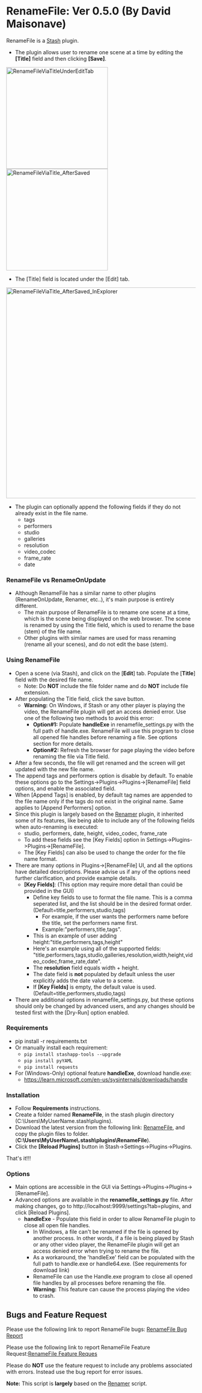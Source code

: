 # RenameFile: Ver 0.5.0 (By David Maisonave)
RenameFile is a [Stash](https://github.com/stashapp/stash) plugin.

- The plugin allows user to rename one scene at a time by editing the **[Title]** field and then clicking **[Save]**.

<img width="270" alt="RenameFileViaTitleUnderEditTab" src="https://github.com/user-attachments/assets/f27d0205-d4ed-44fb-9bb2-5b9a75cba2e0">
<img width="270" alt="RenameFileViaTitle_AfterSaved" src="https://github.com/user-attachments/assets/bf5779ea-77b3-478a-8f72-2dba695db6f0">

- The [Title] field is located under the [Edit] tab.

<img width="560" alt="RenameFileViaTitle_AfterSaved_InExplorer" src="https://github.com/user-attachments/assets/60cd807b-dd49-4ac8-9eee-801050e20a2c">

- The plugin can optionally append the following fields if they do not already exist in the file name.
  - tags
  - performers
  - studio
  - galleries
  - resolution
  - video_codec
  - frame_rate
  - date

### RenameFile vs RenameOnUpdate
- Although RenameFile has a similar name to other plugins (RenameOnUpdate, Renamer, etc..), it's main purpose is entirely different.
  - The main purpose of RenameFile is to rename one scene at a time, which is the scene being displayed on the web browser. The scene is renamed by using the Title field, which is used to rename the base (stem) of the file name.
  - Other plugins with similar names are used for mass renaming (rename all your scenes), and do not edit the base (stem).

### Using RenameFile
- Open a scene (via Stash), and click on the [**Edit**] tab. Populate the [**Title**] field with the desired file name. 
  - Note: Do **NOT** include the file folder name and do **NOT** include file extension. 
- After populating the Title field, click the save button.
  - **Warning:** On Windows, if Stash or any other player is playing the video, the RenameFile plugin will get an access denied error. Use one of the following two methods to avoid this error:
    - **Option#1:** Populate **handleExe** in renamefile_settings.py with the full path of handle.exe. RenameFile will use this program to close all opened file handles before renaming a file. See options section for more details.
    - **Option#2:** Refresh the browser for page playing the video before renaming the file via Title field.
- After a few seconds, the file will get renamed and the screen will get updated with the new file name.
- The append tags and performers option is disable by default. To enable these options go to the Settings->Plugins->Plugins->[RenameFile] field options, and enable the associated field.
- When [Append Tags] is enabled, by default tag names are appended to the file name only if the tags do not exist in the original name. Same applies to [Append Performers] option.
- Since this plugin is largely based on the [Renamer](https://github.com/Serechops/Serechops-Stash/tree/main/plugins/Renamer) plugin, it inherited some of its features, like being able to include any of the following fields when auto-renaming is executed:
  - studio, performers, date, height, video_codec, frame_rate
  - To add these fields see the [Key Fields] option in Settings->Plugins->Plugins->[RenameFile].
  - The [Key Fields] can also be used to change the order for the file name format.
- There are many options in Plugins->[RenameFile] UI, and all the options have detailed descriptions. Please advise us if any of the options need further clarification, and provide example details.
  - **[Key Fields]**: (This option may require more detail than could be provided in the GUI)
    - Define key fields to use to format the file name. This is a comma seperated list, and the list should be in the desired format order. (Default=title,performers,studio,tags)
      - For example, if the user wants the performers name before the title, set the performers name first.
      - Example:"performers,title,tags".
     - This is an example of user adding height:"title,performers,tags,height"
     - Here's an example using all of the supported fields: "title,performers,tags,studio,galleries,resolution,width,height,video_codec,frame_rate,date".
     - The **resolution** field equals width + height.
     - The date field is **not** populated by default unless the user explicitly adds the date value to a scene.
     - If **[Key Fields]** is empty, the default value is used. (Default=title,performers,studio,tags)
- There are additional options in renamefile_settings.py, but these options should only be changed by advanced users, and any changes should be tested first with the [Dry-Run] option enabled.

### Requirements
- pip install -r requirements.txt
- Or manually install each requirement:
  - `pip install stashapp-tools --upgrade`
  - `pip install pyYAML`
  - `pip install requests`
- For (Windows-Only) optional feature **handleExe**, download handle.exe:
  - https://learn.microsoft.com/en-us/sysinternals/downloads/handle

### Installation
- Follow **Requirements** instructions.
- Create a folder named **RenameFile**, in the stash plugin directory (C:\Users\MyUserName\.stash\plugins).
- Download the latest version from the following link: [RenameFile](https://github.com/David-Maisonave/Axter-Stash/tree/main/plugins/RenameFile), and copy the plugin files to folder.(**C:\Users\MyUserName\\.stash\plugins\RenameFile**).
- Click the **[Reload Plugins]** button in Stash->Settings->Plugins->Plugins.

That's it!!!

### Options
- Main options are accessible in the GUI via Settings->Plugins->Plugins->[RenameFile].
- Advanced options are available in the **renamefile_settings.py** file. After making changes, go to http://localhost:9999/settings?tab=plugins, and click [Reload Plugins].
  - **handleExe** - Populate this field in order to allow RenameFile plugin to close all open file handles.
    - In Windows, a file can't be renamed if the file is opened by another process. In other words, if a file is being played by Stash or any other video player, the RenameFile plugin will get an access denied error when trying to rename the file.
    - As a workaround, the 'handleExe' field can be populated with the full path to handle.exe or handle64.exe. (See requirements for download link)
    - RenameFile can use the Handle.exe program to close all opened file handles by all processes before renaming the file.
    - **Warning:** This feature can cause the process playing the video to crash.

## Bugs and Feature Request
Please use the following link to report RenameFile bugs:
[RenameFile Bug Report](https://github.com/David-Maisonave/Axter-Stash/issues/new?assignees=&labels=Plugin_Bug&projects=&template=bug_report_plugin.yml&title=%F0%9F%AA%B2%5BRenameFile%5D+Your_Short_title)

Please use the following link to report RenameFile Feature Request:[RenameFile Feature Reques](https://github.com/David-Maisonave/Axter-Stash/issues/new?assignees=&labels=Enhancement&projects=&template=feature_request_plugin.yml&title=%F0%9F%92%A1%EF%B8%8F%5BEnhancement%5D%3A%5BRenameFile%5D+Your_Short_title)

Please do **NOT** use the feature request to include any problems associated with errors. Instead use the bug report for error issues.

**Note:** This script is **largely** based on the [Renamer](https://github.com/Serechops/Serechops-Stash/tree/main/plugins/Renamer) script.
